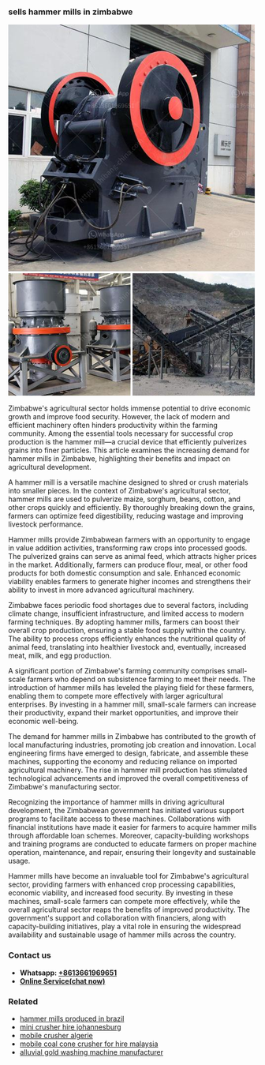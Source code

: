 <h3>sells hammer mills in zimbabwe</h3><img src='1708663621.jpg' alt=''><p>Zimbabwe's agricultural sector holds immense potential to drive economic growth and improve food security. However, the lack of modern and efficient machinery often hinders productivity within the farming community. Among the essential tools necessary for successful crop production is the hammer mill—a crucial device that efficiently pulverizes grains into finer particles. This article examines the increasing demand for hammer mills in Zimbabwe, highlighting their benefits and impact on agricultural development.</p><p>A hammer mill is a versatile machine designed to shred or crush materials into smaller pieces. In the context of Zimbabwe's agricultural sector, hammer mills are used to pulverize maize, sorghum, beans, cotton, and other crops quickly and efficiently. By thoroughly breaking down the grains, farmers can optimize feed digestibility, reducing wastage and improving livestock performance.</p><p>Hammer mills provide Zimbabwean farmers with an opportunity to engage in value addition activities, transforming raw crops into processed goods. The pulverized grains can serve as animal feed, which attracts higher prices in the market. Additionally, farmers can produce flour, meal, or other food products for both domestic consumption and sale. Enhanced economic viability enables farmers to generate higher incomes and strengthens their ability to invest in more advanced agricultural machinery.</p><p>Zimbabwe faces periodic food shortages due to several factors, including climate change, insufficient infrastructure, and limited access to modern farming techniques. By adopting hammer mills, farmers can boost their overall crop production, ensuring a stable food supply within the country. The ability to process crops efficiently enhances the nutritional quality of animal feed, translating into healthier livestock and, eventually, increased meat, milk, and egg production.</p><p>A significant portion of Zimbabwe's farming community comprises small-scale farmers who depend on subsistence farming to meet their needs. The introduction of hammer mills has leveled the playing field for these farmers, enabling them to compete more effectively with larger agricultural enterprises. By investing in a hammer mill, small-scale farmers can increase their productivity, expand their market opportunities, and improve their economic well-being.</p><p>The demand for hammer mills in Zimbabwe has contributed to the growth of local manufacturing industries, promoting job creation and innovation. Local engineering firms have emerged to design, fabricate, and assemble these machines, supporting the economy and reducing reliance on imported agricultural machinery. The rise in hammer mill production has stimulated technological advancements and improved the overall competitiveness of Zimbabwe's manufacturing sector.</p><p>Recognizing the importance of hammer mills in driving agricultural development, the Zimbabwean government has initiated various support programs to facilitate access to these machines. Collaborations with financial institutions have made it easier for farmers to acquire hammer mills through affordable loan schemes. Moreover, capacity-building workshops and training programs are conducted to educate farmers on proper machine operation, maintenance, and repair, ensuring their longevity and sustainable usage.</p><p>Hammer mills have become an invaluable tool for Zimbabwe's agricultural sector, providing farmers with enhanced crop processing capabilities, economic viability, and increased food security. By investing in these machines, small-scale farmers can compete more effectively, while the overall agricultural sector reaps the benefits of improved productivity. The government's support and collaboration with financiers, along with capacity-building initiatives, play a vital role in ensuring the widespread availability and sustainable usage of hammer mills across the country.</p><h3>Contact us</h3><ul><li><strong>Whatsapp:&nbsp;<a href="https://wa.me/8613661969651">+8613661969651</a></strong></li><li><a href="https://swt.shibang-china.com/?git&amp;zhl&amp;sells hammer mills in zimbabwe"><strong>Online Service(chat now)</strong></a></li></ul><h3>Related</h3><ul><li><a href='hammer mills produced in brazil.md'>hammer mills produced in brazil</a></li><li><a href='mini crusher hire johannesburg.md'>mini crusher hire johannesburg</a></li><li><a href='mobile crusher algerie.md'>mobile crusher algerie</a></li><li><a href='mobile coal cone crusher for hire malaysia.md'>mobile coal cone crusher for hire malaysia</a></li><li><a href='alluvial gold washing machine manufacturer.md'>alluvial gold washing machine manufacturer</a></li></ul>